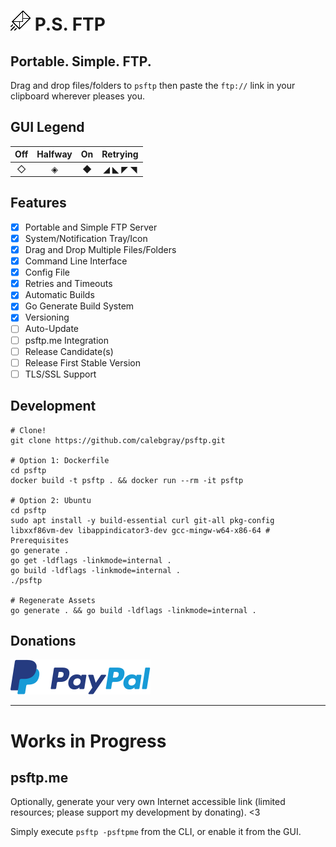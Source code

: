 # ![P.S. FTP Logo](https://github.com/calebgray/psftp/raw/master/assets/icon.png) P.S. FTP
## Portable. Simple. FTP.
Drag and drop files/folders to `psftp` then paste the `ftp://` link in your clipboard wherever pleases you.

## GUI Legend
| Off   | Halfway | On    | Retrying |
| :---: | :---:   | :---: | :---:    |
| ◇     | ◈      | ◆     | ◢ ◣ ◤ ◥ |

## Features
* [X] Portable and Simple FTP Server
* [X] System/Notification Tray/Icon
* [X] Drag and Drop Multiple Files/Folders
* [X] Command Line Interface
* [X] Config File
* [X] Retries and Timeouts
* [X] Automatic Builds
* [X] Go Generate Build System
* [X] Versioning
* [ ] Auto-Update
* [ ] psftp.me Integration
* [ ] Release Candidate(s)
* [ ] Release First Stable Version
* [ ] TLS/SSL Support

## Development
```
# Clone!
git clone https://github.com/calebgray/psftp.git

# Option 1: Dockerfile
cd psftp
docker build -t psftp . && docker run --rm -it psftp

# Option 2: Ubuntu
cd psftp
sudo apt install -y build-essential curl git-all pkg-config libxxf86vm-dev libappindicator3-dev gcc-mingw-w64-x86-64 # Prerequisites
go generate .
go get -ldflags -linkmode=internal .
go build -ldflags -linkmode=internal .
./psftp

# Regenerate Assets
go generate . && go build -ldflags -linkmode=internal .
```

## Donations
[![By PayPal](https://github.com/calebgray/psftp/raw/master/assets/paypal.png)](https://www.paypal.com/cgi-bin/webscr?cmd=_s-xclick&hosted_button_id=AXXTUBFDC4DY2&source=url)

---

# Works in Progress

## psftp.me
Optionally, generate your very own Internet accessible link (limited resources; please support my development by donating). <3

Simply execute `psftp -psftpme` from the CLI, or enable it from the GUI.
